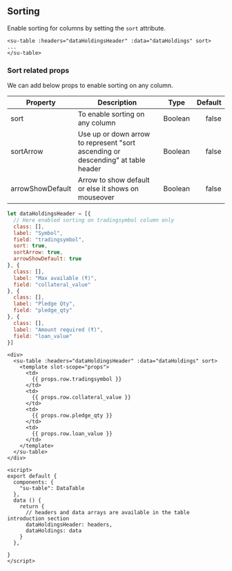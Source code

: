 ## Sorting

Enable sorting for columns by setting the `sort` attribute.

```vue
<su-table :headers="dataHoldingsHeader" :data="dataHoldings" sort>
...
</su-table>
```

### Sort related props

We can add below props to enable sorting on any column.

|  Property  |  Description  |  Type  |  Default  |
| ------------- | ------------- |:-----:| -----:|
|  sort  | To enable sorting on any column  |  Boolean  |  false  |
|  sortArrow  | Use up or down arrow to represent "sort ascending or descending" at table header  |  Boolean  |  false  |
|  arrowShowDefault  | Arrow to show default or else it shows on mouseover |  Boolean  |  false  |


```js
let dataHoldingsHeader = [{
  // Here enabled sorting on tradingsymbol column only
  class: [],
  label: "Symbol",
  field: "tradingsymbol",
  sort: true,
  sortArrow: true,
  arrowShowDefault: true
}, {
  class: [],
  label: "Max available (₹)",
  field: "collateral_value"
}, {
  class: [],
  label: "Pledge Qty",
  field: "pledge_qty"
}, {
  class: [],
  label: "Amount required (₹)",
  field: "loan_value"
}]
```

```vue
<div>
  <su-table :headers="dataHoldingsHeader" :data="dataHoldings" sort>
    <template slot-scope="props">
      <td>
        {{ props.row.tradingsymbol }}
      </td>
      <td>
        {{ props.row.collateral_value }}
      </td>
      <td>
        {{ props.row.pledge_qty }}
      </td>
      <td>
        {{ props.row.loan_value }}
      </td>
    </template>
  </su-table>
</div>

<script>
export default {
  components: {
    "su-table": DataTable
  },
  data () {
    return {
      // headers and data arrays are available in the table introduction section
      dataHoldingsHeader: headers,
      dataHoldings: data
    }
  },

}
</script>
```

<div>
  <su-table :headers="dataHoldingsHeader" :data="dataHoldings" sort>
    <template slot-scope="props">
      <td>
        {{ props.row.tradingsymbol }}
      </td>
      <td>
        {{ props.row.collateral_value }}
      </td>
      <td>
        {{ props.row.pledge_qty }}
      </td>
      <td>
        {{ props.row.loan_value }}
      </td>
    </template>
  </su-table>
</div>

<script>
import DataTable from "../.vuepress/components/SimpleUI/components/DataTable"

export default {
  components: {
    "su-table": DataTable
  },
  data () {
    return {
      dataHoldingsHeader: [{
        class: [],
        label: "Symbol",
        field: "tradingsymbol",
        sort: true,
        sortArrow: true,
        arrowShowDefault: true
      }, {
        class: [],
        label: "Max available (₹)",
        field: "collateral_value"
      }, {
        class: [],
        label: "Pledge Qty",
        field: "pledge_qty"
      }, {
        class: [],
        label: "Amount required (₹)",
        field: "loan_value"
      }],
      dataHoldings: [{
            "tradingsymbol": "QUICKHEAL",
            "loan_value": 253.25,
            "quantity": 1.0,
            "pledge_qty": 1.0,
            "collateral_value": 127.0
          }, {
            "tradingsymbol": "UPL",
            "loan_value": 734.85,
            "quantity": 1.0,
            "pledge_qty": 1.0,
            "collateral_value": 367.0
          }, {
            "tradingsymbol": "L&TFH",
            "loan_value": 330.9,
            "quantity": 2.0,
            "pledge_qty": 2.0,
            "collateral_value": 165.0
          }, {
            "tradingsymbol": "AXISBANK",
            "loan_value": 7011.4,
            "quantity": 11.0,
            "pledge_qty": 11.0,
            "collateral_value": 3506.0
          }, {
            "tradingsymbol": "WONDERLA",
            "loan_value": 309.15,
            "quantity": 1.0,
            "pledge_qty": 1.0,
            "collateral_value": 155.0
          }, {
            "tradingsymbol": "IDFCBANK",
            "loan_value": 44.9,
            "quantity": 1.0,
            "pledge_qty": 1.0,
            "collateral_value": 22.0
          }],
    }
  },

}
</script>
